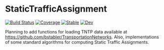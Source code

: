 # StaticTrafficAssignment

[![Build Status](https://github.com/SaiKiran92/StaticTrafficAssignment.jl/workflows/CI/badge.svg)](https://github.com/SaiKiran92/StaticTrafficAssignment.jl/actions)
[![Coverage](https://codecov.io/gh/SaiKiran92/StaticTrafficAssignment.jl/branch/master/graph/badge.svg)](https://codecov.io/gh/SaiKiran92/StaticTrafficAssignment.jl)
[![Stable](https://img.shields.io/badge/docs-stable-blue.svg)](https://SaiKiran92.github.io/StaticTrafficAssignment.jl/stable)
[![Dev](https://img.shields.io/badge/docs-dev-blue.svg)](https://SaiKiran92.github.io/StaticTrafficAssignment.jl/dev)

Planning to add functions for loading TNTP data available at https://github.com/bstabler/TransportationNetworks. Also, implementations of some standard algorithms for computing Static Traffic Assignments.
